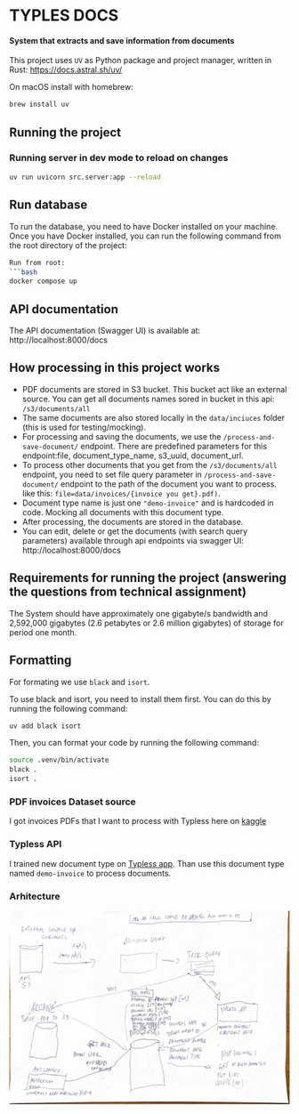 # TYPLES DOCS
#### System that extracts and save information from documents

This project uses `UV` as Python package and project manager, written in Rust: https://docs.astral.sh/uv/

On macOS install with homebrew:
```bash
brew install uv
```

## Running the project

### Running server in dev mode to reload on changes

```bash
uv run uvicorn src.server:app --reload
```
## Run database
To run the database, you need to have Docker installed on your machine. Once you have Docker installed, you can run the following command from the root directory of the project:

```bash
Run from root:
```bash
docker compose up
```

## API documentation

The API documentation (Swagger UI) is available at:
http://localhost:8000/docs

## How processing in this project works

- PDF documents are stored in S3 bucket. This bucket act like an external source. You can get all documents names sored in bucket in this api: `/s3/documents/all`
- The same documents are also stored locally in the `data/inciuces` folder (this is used for testing/mocking).
- For processing and saving the documents, we use the `/process-and-save-document/` endpoint. There are predefined parameters for this endpoint:file, document_type_name, s3_uuid, document_url.
- To process other documents that you get from the `/s3/documents/all` endpoint, you need to set file query parameter in `/process-and-save-document/` endpoint to the path of the document you want to process. like this: `file=data/invoices/{invoice you get}.pdf)`.
- Document type name is just one `"demo-invoice"` and is hardcoded in code. Mocking all documents with this document type.
- After processing, the documents are stored in the database.
- You can edit, delete or get the documents (with search query parameters) available through api endpoints via swagger UI: http://localhost:8000/docs

## Requirements for running the project (answering the questions from technical assignment)

The System should have approximately one gigabyte/s bandwidth and 2,592,000 gigabytes (2.6 petabytes or 2.6 million gigabytes) of storage for period one month.

## Formatting

For formating we use `black` and `isort`.

To use black and isort, you need to install them first. You can do this by running the following command:

```bash
uv add black isort
```
Then, you can format your code by running the following command:

```bash
source .venv/bin/activate
black .
isort .
```

### PDF invoices Dataset source
I got invoices PDFs that I want to process with Typless here on [kaggle](https://www.kaggle.com/datasets/ayoubcherguelaine/company-documents-dataset)

### Typless API

I trained new document type on [Typless app](https://app.typless.com/). Than use this document type named `demo-invoice` to process documents.

### Arhitecture

![Arhitecture](architecture-typless-docs.jpg)